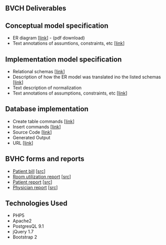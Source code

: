 BVCH Deliverables
--------

Conceptual model specification
--------
- ER diagram [[link](https://raw.github.com/sbuggay/comp5120/master/erdiagram.pdf)] - (pdf download)
- Text annotations of assumtions, constraints, etc [[link](https://raw.github.com/sbuggay/comp5120/master/assumptions.txt)]


Implementation model specification
--------
- Relational schemas [[link](https://github.com/sbuggay/comp5120/blob/master/relationalschema.txt)]
- Description of how the ER model was translated ino the listed schemas [[link](https://raw.github.com/sbuggay/comp5120/master/ertoschema.txt)]
- Text description of normalization
- Text annotations of assumptions, constraints, etc [[link](https://raw.github.com/sbuggay/comp5120/master/assumptions.txt)]

Database implementation
--------
- Create table commands  [[link](https://raw.github.com/sbuggay/comp5120/master/database.sql)]
- Insert commands [[link](https://raw.github.com/sbuggay/comp5120/master/database.sql)]
- Source Code [[link](https://github.com/sbuggay/comp5120)]
- Generated Output
- URL [[link](http://devel-base.net/comp5120/)]

BVHC forms and reports
--------
- [Patient bill](http://devel-base.net/comp5120/patientbill.php) [[src](https://github.com/sbuggay/comp5120/blob/master/patientbill.php)]
- [Room utilization report](http://devel-base.net/comp5120/roomutilizationreport.php) [[src](https://github.com/sbuggay/comp5120/blob/master/roomutilizationreport.php)]
- [Patient report](http://devel-base.net/comp5120/patientreport.php) [[src](https://github.com/sbuggay/comp5120/blob/master/patientreport.php)]
- [Physician report](http://devel-base.net/comp5120/physicianreport.php) [[src](https://github.com/sbuggay/comp5120/blob/master/physicianreport.php)]

Technologies Used
--------
- PHP5
- Apache2
- PostgresQL 9.1
- jQuery 1.7
- Bootstrap 2
